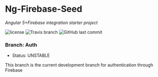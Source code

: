 # Ng-Firebase-Seed

<em>Angular 5+Firebase integration starter project</em>

![license](https://img.shields.io/github/license/bitshiftedDevelopment/Ng-Firebase-Seed.svg)
![Travis branch](https://img.shields.io/travis/bitshiftedDevelopment/Ng-Firebase-Seed/auth.svg)
![GitHub last commit](https://img.shields.io/github/last-commit/bitshiftedDevelopment/Ng-Firebase-Seed.svg)

### Branch: Auth

-   Status: UNSTABLE

This branch is the current development branch for authentication through Firebase
